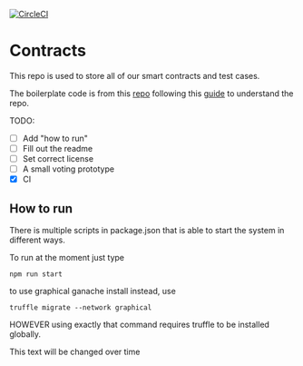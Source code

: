 [![CircleCI](https://circleci.com/gh/datx02-19-85/contracts.svg?style=svg)](https://circleci.com/gh/datx02-19-85/contracts)

# Contracts

This repo is used to store all of our smart contracts and test cases.

The boilerplate code is from this [repo](https://github.com/tylerjohnhaden/__truffle-boilerplate)
following this [guide](https://blog.ippon.tech/creating-your-first-truffle-project-part-2-of-2/) to understand the repo.

TODO:
- [ ] Add "how to run"
- [ ] Fill out the readme
- [ ] Set correct license
- [ ] A small voting prototype
- [x] CI

## How to run

There is multiple scripts in package.json that is able to start the system in different ways.

To run at the moment just type

```
npm run start
```

to use graphical ganache install instead, use
```
truffle migrate --network graphical
```
HOWEVER using exactly that command requires truffle to be installed globally.

This text will be changed over time